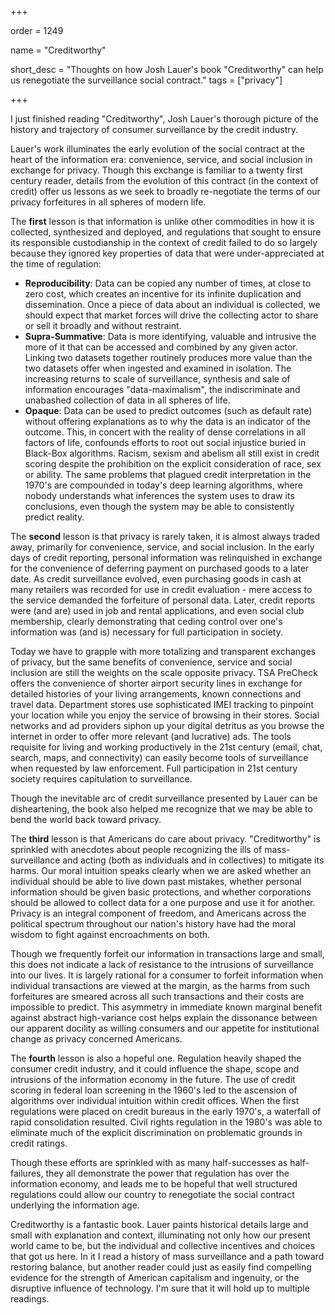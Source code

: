 +++

order = 1249

name = "Creditworthy"

short_desc = "Thoughts on how Josh Lauer's book \"Creditworthy\" can help us renegotiate the surveillance social contract."
tags = ["privacy"]

+++

I just finished reading "Creditworthy", Josh Lauer's thorough picture of the history and trajectory of consumer surveillance by the credit industry.

Lauer's work illuminates the early evolution of the social contract at the heart of the information era: convenience, service, and social inclusion in exchange for privacy. Though this exchange is familiar to a twenty first century reader, details from the evolution of this contract (in the context of credit) offer us lessons as we seek to broadly re-negotiate the terms of our privacy forfeitures in all spheres of modern life.

The __first__ lesson is that information is unlike other commodities in how it is collected, synthesized and deployed, and regulations that sought to ensure its responsible custodianship in the context of credit failed to do so largely because they ignored key properties of data that were under-appreciated at the time of regulation:

- __Reproducibility__: Data can be copied any number of times, at close to zero cost, which creates an incentive for its infinite duplication and dissemination. Once a piece of data about an individual is collected, we should expect that market forces will drive the collecting actor to share or sell it broadly and without restraint.
- __Supra-Summative__: Data is more identifying, valuable and intrusive the more of it that can be accessed and combined by any given actor. Linking two datasets together routinely produces more value than the two datasets offer when ingested and examined in isolation. The increasing returns to scale of surveillance, synthesis and sale of information encourages "data-maximalism", the indiscriminate and unabashed collection of data in all spheres of life.
- __Opaque__: Data can be used to predict outcomes (such as default rate) without offering explanations as to why the data is an indicator of the outcome. This, in concert with the reality of dense correlations in all factors of life, confounds efforts to root out social injustice buried in Black-Box algorithms. Racism, sexism and abelism all still exist in credit scoring despite the prohibition on the explicit consideration of race, sex or ability. The same problems that plagued credit interpretation in the 1970's are compounded in today's deep learning algorithms, where nobody understands what inferences the system uses to draw its conclusions, even though the system may be able to consistently predict reality.

The __second__ lesson is that privacy is rarely taken, it is almost always traded away, primarily for convenience, service, and social inclusion. In the early days of credit reporting, personal information was relinquished in exchange for the convenience of deferring payment on purchased goods to a later date. As credit surveillance evolved, even purchasing goods in cash at many retailers was recorded for use in credit evaluation - mere access to the service demanded the forfeiture of personal data. Later, credit reports were (and are) used in job and rental applications, and even social club membership, clearly demonstrating that ceding control over one's information was (and is) necessary for full participation in society. 

Today we have to grapple with more totalizing and transparent exchanges of privacy, but the same benefits of convenience, service and social inclusion are still the weights on the scale opposite privacy. TSA PreCheck offers the convenience of shorter airport security lines in exchange for detailed histories of your living arrangements, known connections and travel data. Department stores use sophisticated IMEI tracking to pinpoint your location while you enjoy the service of browsing in their stores. Social networks and ad providers siphon up your digital detritus as you browse the internet in order to offer more relevant (and lucrative) ads. The tools requisite for living and working productively in the 21st century (email, chat, search, maps, and connectivity) can easily become tools of surveillance when requested by law enforcement. Full participation in 21st century society requires capitulation to surveillance.

Though the inevitable arc of credit surveillance presented by Lauer can be disheartening, the book also helped me recognize that we may be able to bend the world back toward privacy.

The __third__ lesson is that Americans do care about privacy. "Creditworthy" is sprinkled with anecdotes about people recognizing the ills of mass-surveillance and acting (both as individuals and in collectives) to mitigate its harms. Our moral intuition speaks clearly when we are asked whether an individual should be able to live down past mistakes, whether personal information should be given basic protections, and whether corporations should be allowed to collect data for a one purpose and use it for another. Privacy is an integral component of freedom, and Americans across the political spectrum throughout our nation's history have had the moral wisdom to fight against encroachments on both.

Though we frequently forfeit our information in transactions large and small, this does not indicate a lack of resistance to the intrusions of surveillance into our lives. It is largely rational for a consumer to forfeit information when individual transactions are viewed at the margin, as the harms from such forfeitures are smeared across all such transactions and their costs are impossible to predict. This asymmetry in immediate known marginal benefit against abstract high-variance cost helps explain the dissonance between our apparent docility as willing consumers and our appetite for institutional change as privacy concerned Americans.

The __fourth__ lesson is also a hopeful one.  Regulation heavily shaped the consumer credit industry, and it could influence the shape, scope and intrusions of the information economy in the future. The use of credit scoring in federal loan screening in the 1960's led to the ascension of algorithms over individual intuition within credit offices. When the first regulations were placed on credit bureaus in the early 1970's, a waterfall of rapid consolidation resulted. Civil rights regulation in the 1980's was able to eliminate much of the explicit discrimination on problematic grounds in credit ratings.

Though these efforts are sprinkled with as many half-successes as half-failures, they all demonstrate the power that regulation has over the information economy, and leads me to be hopeful that well structured regulations could allow our country to renegotiate the social contract underlying the information age. 

Creditworthy is a fantastic book. Lauer paints historical details large and small with explanation and context, illuminating not only how our present world came to be, but the individual and collective incentives and choices that got us here. In it I read a history of mass surveillance and a path toward restoring balance, but another reader could just as easily find compelling evidence for the strength of American capitalism and ingenuity, or the disruptive influence of technology. I'm sure that it will hold up to multiple readings.